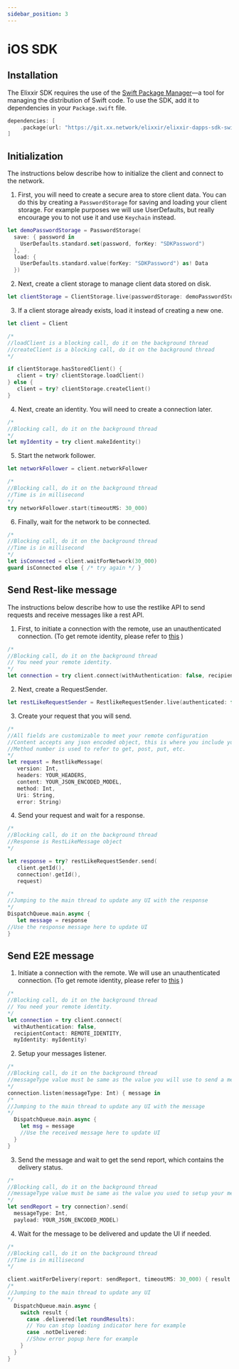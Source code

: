 ```yaml
---
sidebar_position: 3
---
```


# iOS SDK

## Installation
The Elixxir SDK requires the use of the [Swift Package Manager](https://swift.org/package-manager/)—a tool for managing the distribution of Swift code. To use the SDK, add it to dependencies in your `Package.swift` file.

```swift
dependencies: [
    .package(url: "https://git.xx.network/elixxir/elixxir-dapps-sdk-swift")
]
```

## Initialization
The instructions below describe how to initialize the client and connect to the network.

1. First, you will need to create a secure area to store client data. You can do this by creating a `PasswordStorage` for saving and loading your client storage. For example purposes we will use UserDefaults, but really encourage you to not use it and use `Keychain`  instead. 

```swift
let demoPasswordStorage = PasswordStorage(
  save: { password in
    UserDefaults.standard.set(password, forKey: "SDKPassword")
  },
  load: {
    UserDefaults.standard.value(forKey: "SDKPassword") as! Data
  })
```

2. Next, create a client storage to manage client data stored on disk.

```swift
let clientStorage = ClientStorage.live(passwordStorage: demoPasswordStorage)
```

3. If a client storage already exists, load it instead of creating a new one.

```swift
let client = Client

/*
//loadClient is a blocking call, do it on the background thread
//createClient is a blocking call, do it on the background thread
*/

if clientStorage.hasStoredClient() {
   client = try? clientStorage.loadClient()
} else {
   client = try? clientStorage.createClient()
}
```

4. Next, create an identity. You will need to create a connection later.

```swift
/*
//Blocking call, do it on the background thread
*/
let myIdentity = try client.makeIdentity()
```

5. Start the network follower.

```swift
let networkFollower = client.networkFollower

/*
//Blocking call, do it on the background thread
//Time is in millisecond
*/
try networkFollower.start(timeoutMS: 30_000) 
```

6. Finally, wait for the network to be connected.       

```swift
/*
//Blocking call, do it on the background thread
//Time is in millisecond
*/
let isConnected = client.waitForNetwork(30_000)  
guard isConnected else { /* try again */ }
```

## Send Rest-like message
The instructions below describe how to use the restlike API to send requests and receive messages like a rest API.

1. First, to initiate a connection with the remote, use an unauthenticated connection. (To get remote identity, please refer to [this](https://git.xx.network/elixxir/client/-/blob/release/restlike/README.md) )

```swift
/*
//Blocking call, do it on the background thread
// You need your remote identity.
*/
let connection = try client.connect(withAuthentication: false, recipientContact: REMOTE_IDENTITY, myIdentity: myIdentity)
```

2. Next, create a RequestSender.

```swift
let restLikeRequestSender = RestlikeRequestSender.live(authenticated: false)
```

3. Create your request that you will send.

```swift
/*
//All fields are customizable to meet your remote configuration
//Content accepts any json encoded object, this is where you include your request body
//Method number is used to refer to get, post, put, etc.
*/
let request = RestlikeMessage(
   version: Int,
   headers: YOUR_HEADERS,
   content: YOUR_JSON_ENCODED_MODEL,
   method: Int,
   Uri: String,
   error: String)
```

4. Send your request and wait for a response.

```swift
/*
//Blocking call, do it on the background thread
//Response is RestLikeMessage object
*/

let response = try? restLikeRequestSender.send(
   client.getId(),
   connection!.getId(),
   request)

/* 
//Jumping to the main thread to update any UI with the response
*/
DispatchQueue.main.async {
   let message = response 
//Use the response message here to update UI
}
```

## Send E2E message
1. Initiate a connection with the remote. We will use an unauthenticated connection.  (To get remote identity, please refer to [this](https://git.xx.network/elixxir/client/-/blob/release/restlike/README.md) )

```swift
/*
//Blocking call, do it on the background thread
// You need your remote identity.
*/
let connection = try client.connect(
  withAuthentication: false,
  recipientContact: REMOTE_IDENTITY,
  myIdentity: myIdentity)
```

2. Setup your messages listener.

```swift
/*
//Blocking call, do it on the background thread
//messageType value must be same as the value you will use to send a message
*/
connection.listen(messageType: Int) { message in
/* 
//Jumping to the main thread to update any UI with the message
*/
  DispatchQueue.main.async {
    let msg = message
    //Use the received message here to update UI
  }
}
```

3. Send the message and wait to get the send report, which contains the delivery status.

```swift
/*
//Blocking call, do it on the background thread
//messageType value must be same as the value you used to setup your messages listener
*/
let sendReport = try connection?.send(
  messageType: Int,
  payload: YOUR_JSON_ENCODED_MODEL)
```

4. Wait for the message to be delivered and update the UI if needed.

```swift
/*
//Blocking call, do it on the background thread
//Time is in millisecond
*/

client.waitForDelivery(report: sendReport, timeoutMS: 30_000) { result in
/* 
//Jumping to the main thread to update any UI
*/
  DispatchQueue.main.async {
    switch result {
      case .delivered(let roundResults):
      // You can stop loading indicator here for example
      case .notDelivered:
      //Show error popup here for example
    }
  }
}
```



